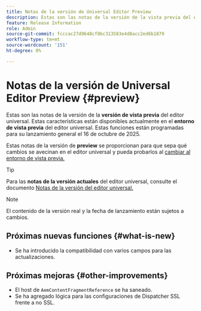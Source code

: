 ```yaml
---
title: Notas de la versión de Universal Editor Preview
description: Estas son las notas de la versión de la vista previa del editor universal.
feature: Release Information
role: Admin
source-git-commit: fcccac27d9648cf8bc313583e4d8acc2ed6b1879
workflow-type: tm+mt
source-wordcount: '151'
ht-degree: 0%

---
```



# Notas de la versión de Universal Editor Preview {#preview}

Estas son las notas de la versión de la **versión de vista previa** del editor universal. Estas características están disponibles actualmente en el **entorno de vista previa** del editor universal. Estas funciones están programadas para su lanzamiento general el 16 de octubre de 2025.

Estas notas de la versión de **preview** se proporcionan para que sepa qué cambios se avecinan en el editor universal y pueda probarlos al [cambiar al entorno de vista previa.](/help/sites-cloud/authoring/universal-editor/navigation.md#user-properties)

>[!TIP]
>
>Para las **notas de la versión actuales** del editor universal, consulte el documento [Notas de la versión del editor universal.](/help/release-notes/universal-editor/current.md)

>[!NOTE]
>
>El contenido de la versión real y la fecha de lanzamiento están sujetos a cambios.

## Próximas nuevas funciones {#what-is-new}

* Se ha introducido la compatibilidad con varios campos para las actualizaciones.

## Próximas mejoras {#other-improvements}

* El host de `AemContentFragmentReference` se ha saneado.
* Se ha agregado lógica para las configuraciones de Dispatcher SSL frente a no SSL.
